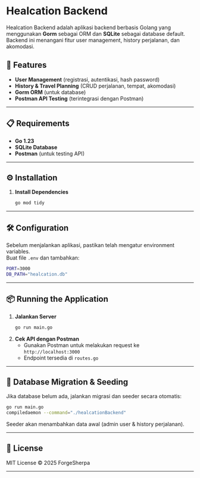 # Healcation Backend

Healcation Backend adalah aplikasi backend berbasis Golang yang menggunakan **Gorm** sebagai ORM dan **SQLite** sebagai database default. Backend ini menangani fitur user management, history perjalanan, dan akomodasi.

## 🚀 Features
- **User Management** (registrasi, autentikasi, hash password)
- **History & Travel Planning** (CRUD perjalanan, tempat, akomodasi)
- **Gorm ORM** (untuk database)
- **Postman API Testing** (terintegrasi dengan Postman)

---

## 📋 Requirements
- **Go 1.23**
- **SQLite Database** 
- **Postman** (untuk testing API)

---

## ⚙️ Installation
1. **Install Dependencies**
   ```sh
   go mod tidy
   ```

---

## 🛠 Configuration
Sebelum menjalankan aplikasi, pastikan telah mengatur environment variables.  
Buat file `.env` dan tambahkan:

```sh
PORT=3000
DB_PATH="healcation.db" 
```

---

## 📦 Running the Application
1. **Jalankan Server**
   ```sh
   go run main.go
   ```
2. **Cek API dengan Postman**
   - Gunakan Postman untuk melakukan request ke `http://localhost:3000`
   - Endpoint tersedia di `routes.go`

---

## 🔄 Database Migration & Seeding
Jika database belum ada, jalankan migrasi dan seeder secara otomatis:

```sh
go run main.go
compiledaemon --command="./healcationBackend"
```
Seeder akan menambahkan data awal (admin user & history perjalanan).

---

## 📜 License
MIT License © 2025 ForgeSherpa

---
